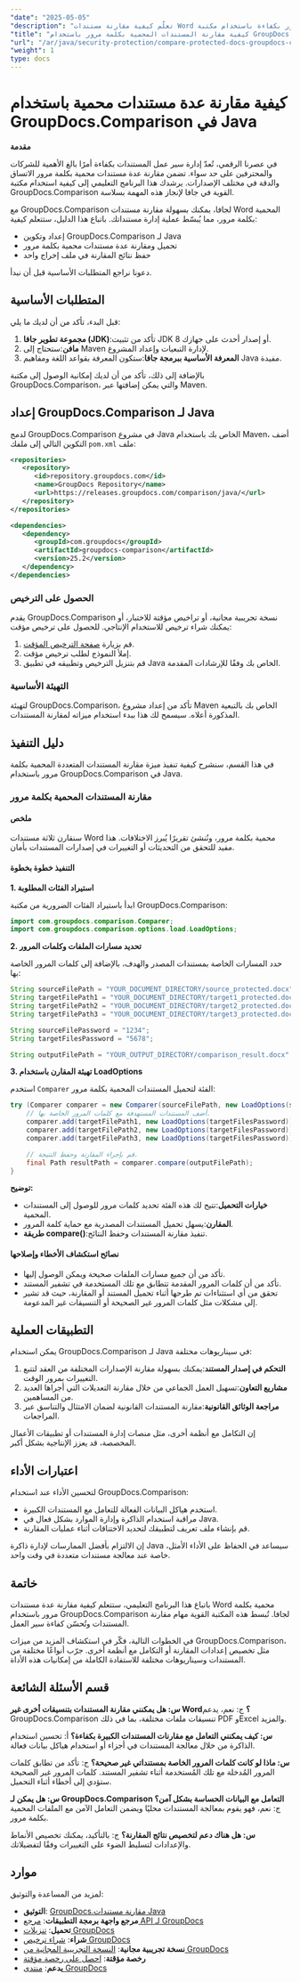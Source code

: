 ```yaml
---
"date": "2025-05-05"
"description": "تعلّم كيفية مقارنة مستندات Word متعددة محمية بكلمة مرور بكفاءة باستخدام مكتبة GroupDocs.Comparison القوية بلغة جافا. بسّط عملية إدارة مستنداتك مع هذا الدليل الشامل."
"title": "كيفية مقارنة المستندات المحمية بكلمة مرور باستخدام GroupDocs.Comparison في Java"
"url": "/ar/java/security-protection/compare-protected-docs-groupdocs-comparison-java/"
"weight": 1
type: docs
---
```

# كيفية مقارنة عدة مستندات محمية باستخدام GroupDocs.Comparison في Java

**مقدمة**

في عصرنا الرقمي، تُعدّ إدارة سير عمل المستندات بكفاءة أمرًا بالغ الأهمية للشركات والمحترفين على حد سواء. تضمن مقارنة عدة مستندات محمية بكلمة مرور الاتساق والدقة في مختلف الإصدارات. يرشدك هذا البرنامج التعليمي إلى كيفية استخدام مكتبة GroupDocs.Comparison القوية في جافا لإنجاز هذه المهمة بسلاسة.

مع GroupDocs.Comparison لجافا، يمكنك بسهولة مقارنة مستندات Word المحمية بكلمة مرور، مما يُبسّط عملية إدارة مستنداتك. باتباع هذا الدليل، ستتعلم كيفية:
- إعداد وتكوين GroupDocs.Comparison لـ Java
- تحميل ومقارنة عدة مستندات محمية بكلمة مرور
- حفظ نتائج المقارنة في ملف إخراج واحد

دعونا نراجع المتطلبات الأساسية قبل أن نبدأ.

## المتطلبات الأساسية

قبل البدء، تأكد من أن لديك ما يلي:
1. **مجموعة تطوير جافا (JDK)**:تأكد من تثبيت JDK 8 أو إصدار أحدث على جهازك.
2. **مافن**:ستحتاج إلى Maven لإدارة التبعيات وإعداد المشروع.
3. **المعرفة الأساسية ببرمجة جافا**:ستكون المعرفة بقواعد اللغة ومفاهيم Java مفيدة.

بالإضافة إلى ذلك، تأكد من أن لديك إمكانية الوصول إلى مكتبة GroupDocs.Comparison، والتي يمكن إضافتها عبر Maven.

## إعداد GroupDocs.Comparison لـ Java

لدمج GroupDocs.Comparison في مشروع Java الخاص بك باستخدام Maven، أضف التكوين التالي إلى ملفك `pom.xml` ملف:

```xml
<repositories>
   <repository>
      <id>repository.groupdocs.com</id>
      <name>GroupDocs Repository</name>
      <url>https://releases.groupdocs.com/comparison/java/</url>
   </repository>
</repositories>

<dependencies>
   <dependency>
      <groupId>com.groupdocs</groupId>
      <artifactId>groupdocs-comparison</artifactId>
      <version>25.2</version>
   </dependency>
</dependencies>
```

### الحصول على الترخيص

يقدم GroupDocs.Comparison نسخة تجريبية مجانية، أو تراخيص مؤقتة للاختبار، أو يمكنك شراء ترخيص للاستخدام الإنتاجي. للحصول على ترخيص مؤقت:
1. قم بزيارة [صفحة الترخيص المؤقت](https://purchase.groupdocs.com/temporary-license/).
2. إملأ النموذج لطلب ترخيص مؤقت.
3. قم بتنزيل الترخيص وتطبيقه في تطبيق Java الخاص بك وفقًا للإرشادات المقدمة.

### التهيئة الأساسية

لتهيئة GroupDocs.Comparison، تأكد من إعداد مشروع Maven الخاص بك بالتبعية المذكورة أعلاه. سيسمح لك هذا ببدء استخدام ميزاته لمقارنة المستندات.

## دليل التنفيذ

في هذا القسم، سنشرح كيفية تنفيذ ميزة مقارنة المستندات المتعددة المحمية بكلمة مرور باستخدام GroupDocs.Comparison في Java.

### مقارنة المستندات المحمية بكلمة مرور

#### ملخص

سنقارن ثلاثة مستندات Word محمية بكلمة مرور، ونُنشئ تقريرًا يُبرز الاختلافات. هذا مفيد للتحقق من التحديثات أو التغييرات في إصدارات المستندات بأمان.

#### التنفيذ خطوة بخطوة

**1. استيراد الفئات المطلوبة**

ابدأ باستيراد الفئات الضرورية من مكتبة GroupDocs.Comparison:

```java
import com.groupdocs.comparison.Comparer;
import com.groupdocs.comparison.options.load.LoadOptions;
```

**2. تحديد مسارات الملفات وكلمات المرور**

حدد المسارات الخاصة بمستندات المصدر والهدف، بالإضافة إلى كلمات المرور الخاصة بها:

```java
String sourceFilePath = "YOUR_DOCUMENT_DIRECTORY/source_protected.docx";
String targetFilePath1 = "YOUR_DOCUMENT_DIRECTORY/target1_protected.docx";
String targetFilePath2 = "YOUR_DOCUMENT_DIRECTORY/target2_protected.docx";
String targetFilePath3 = "YOUR_DOCUMENT_DIRECTORY/target3_protected.docx";

String sourceFilePassword = "1234";
String targetFilesPassword = "5678";

String outputFilePath = "YOUR_OUTPUT_DIRECTORY/comparison_result.docx";
```

**3. تهيئة المقارن باستخدام LoadOptions**

استخدم `Comparer` الفئة لتحميل المستندات المحمية بكلمة مرور:

```java
try (Comparer comparer = new Comparer(sourceFilePath, new LoadOptions(sourceFilePassword))) {
    // أضف المستندات المستهدفة مع كلمات المرور الخاصة بها.
    comparer.add(targetFilePath1, new LoadOptions(targetFilesPassword));
    comparer.add(targetFilePath2, new LoadOptions(targetFilesPassword));
    comparer.add(targetFilePath3, new LoadOptions(targetFilesPassword));

    // قم بإجراء المقارنة وحفظ النتيجة.
    final Path resultPath = comparer.compare(outputFilePath);
}
```

**توضيح:**
- **خيارات التحميل**:تتيح لك هذه الفئة تحديد كلمات مرور للوصول إلى المستندات المحمية.
- **المقارن**:يسهل تحميل المستندات المصدرية مع حماية كلمة المرور.
- **طريقة compare()**:تنفيذ مقارنة المستندات وحفظ النتائج.

#### نصائح استكشاف الأخطاء وإصلاحها

- تأكد من أن جميع مسارات الملفات صحيحة ويمكن الوصول إليها.
- تأكد من أن كلمات المرور المقدمة تتطابق مع تلك المستخدمة في تشفير المستند.
- تحقق من أي استثناءات تم طرحها أثناء تحميل المستند أو المقارنة، حيث قد تشير إلى مشكلات مثل كلمات المرور غير الصحيحة أو التنسيقات غير المدعومة.

## التطبيقات العملية

يمكن استخدام GroupDocs.Comparison لـ Java في سيناريوهات مختلفة:
1. **التحكم في إصدار المستند**:يمكنك بسهولة مقارنة الإصدارات المختلفة من العقد لتتبع التغييرات بمرور الوقت.
2. **مشاريع التعاون**:تسهيل العمل الجماعي من خلال مقارنة التعديلات التي أجراها العديد من المساهمين.
3. **مراجعة الوثائق القانونية**:مقارنة المستندات القانونية لضمان الامتثال والتناسق عبر المراجعات.

إن التكامل مع أنظمة أخرى، مثل منصات إدارة المستندات أو تطبيقات الأعمال المخصصة، قد يعزز الإنتاجية بشكل أكبر.

## اعتبارات الأداء

لتحسين الأداء عند استخدام GroupDocs.Comparison:
- استخدم هياكل البيانات الفعالة للتعامل مع المستندات الكبيرة.
- مراقبة استخدام الذاكرة وإدارة الموارد بشكل فعال في Java.
- قم بإنشاء ملف تعريف لتطبيقك لتحديد الاختناقات أثناء عمليات المقارنة.

إن الالتزام بأفضل الممارسات لإدارة ذاكرة Java سيساعد في الحفاظ على الأداء الأمثل، خاصة عند معالجة مستندات متعددة في وقت واحد.

## خاتمة

باتباع هذا البرنامج التعليمي، ستتعلم كيفية مقارنة عدة مستندات Word محمية بكلمة مرور باستخدام GroupDocs.Comparison لجافا. تُبسط هذه المكتبة القوية مهام مقارنة المستندات وتُحسّن كفاءة سير العمل.

في الخطوات التالية، فكّر في استكشاف المزيد من ميزات GroupDocs.Comparison، مثل تخصيص إعدادات المقارنة أو التكامل مع أنظمة أخرى. جرّب أنواعًا مختلفة من المستندات وسيناريوهات مختلفة للاستفادة الكاملة من إمكانيات هذه الأداة.

## قسم الأسئلة الشائعة

**س: هل يمكنني مقارنة المستندات بتنسيقات أخرى غير Word؟**
ج: نعم، يدعم GroupDocs.Comparison تنسيقات ملفات مختلفة، بما في ذلك PDF وExcel والمزيد.

**س: كيف يمكنني التعامل مع مقارنات المستندات الكبيرة بكفاءة؟**
أ: تحسين استخدام الذاكرة من خلال معالجة المستندات في أجزاء أو استخدام هياكل بيانات فعالة.

**س: ماذا لو كانت كلمات المرور الخاصة بمستنداتي غير صحيحة؟**
ج: تأكد من تطابق كلمات المرور المُدخلة مع تلك المُستخدمة أثناء تشفير المستند. كلمات المرور غير الصحيحة ستؤدي إلى أخطاء أثناء التحميل.

**س: هل يمكن لـ GroupDocs.Comparison التعامل مع البيانات الحساسة بشكل آمن؟**
ج: نعم، فهو يقوم بمعالجة المستندات محليًا ويضمن التعامل الآمن مع الملفات المحمية بكلمة مرور.

**س: هل هناك دعم لتخصيص نتائج المقارنة؟**
ج: بالتأكيد، يمكنك تخصيص الأنماط والإعدادات لتسليط الضوء على التغييرات وفقًا لتفضيلاتك.

## موارد

لمزيد من المساعدة والتوثيق:
- **التوثيق**: [GroupDocs.مقارنة مستندات Java](https://docs.groupdocs.com/comparison/java/)
- **مرجع واجهة برمجة التطبيقات**: [مرجع API لـ GroupDocs](https://reference.groupdocs.com/comparison/java/)
- **تحميل**: [تنزيلات GroupDocs](https://releases.groupdocs.com/comparison/java/)
- **شراء**: [شراء ترخيص GroupDocs](https://purchase.groupdocs.com/buy)
- **نسخة تجريبية مجانية**: [النسخة التجريبية المجانية من GroupDocs](https://releases.groupdocs.com/comparison/java/)
- **رخصة مؤقتة**: [احصل على رخصة مؤقتة](https://purchase.groupdocs.com/temporary-license/)
- **يدعم**: [منتدى GroupDocs](https://forum.groupdocs.com/c)